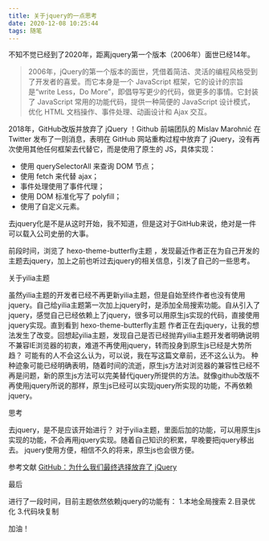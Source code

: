 ```yaml
---
title: 关于jquery的一点思考
date: 2020-12-08 10:25:44
tags: 随笔
---
```

不知不觉已经到了2020年，距离jquery第一个版本（2006年）面世已经14年。
<!--more-->
>2006年，jQuery的第一个版本的面世，凭借着简洁、灵活的编程风格受到了开发者的喜爱。而它本身是一个 JavaScript 框架，它的设计的宗旨是“write Less，Do More”，即倡导写更少的代码，做更多的事情。它封装了 JavaScript 常用的功能代码，提供一种简便的 JavaScript 设计模式，优化 HTML 文档操作、事件处理、动画设计和 Ajax 交互。

2018年，GitHub改版并放弃了 jQuery ！Github 前端团队的 Mislav Marohnić 在 Twitter 发布了一则消息，表明在 GitHub 网站重构过程中放弃了 jQuery，没有再次使用其他任何框架去代替它，而是使用了原生的 JS，具体实现：
* 使用 querySelectorAll 来查询 DOM 节点；
* 使用 fetch 来代替 ajax；
* 事件处理使用了事件代理；
* 使用 DOM 标准化写了 polyfill；
* 使用了自定义元素。

去jquery化是不是从这时开始，我不知道，但是这对于GitHub来说，绝对是一件可以载入公司史册的大事。

前段时间，浏览了 hexo-theme-butterfly主题 ，发现最近作者正在为自己开发的主题去jquery，加上之前也听过去jquery的相关信息，引发了自己的一些思考。

关于yilia主题

虽然yilia主题的开发者已经不再更新yilia主题，但是自始至终作者也没有使用jquery。自己给yilia主题第一次加上jquery时，是添加全局搜索功能。自从引入了jquery，感觉自己已经依赖上了jquery，很多可以用原生js实现的代码，直接使用jquery实现。直到看到 hexo-theme-butterfly主题 作者正在去jquery，让我的想法发生了改变。回想起yilia主题，发现自己是否已经抛弃yilia主题开发者明确说明不兼容IE浏览器的初衷，难道不再使用jquery，转而投身到原生js已经是大势所趋？
可能有的人不会这么认为，可以说，我在写这篇文章前，还不这么认为。
种种迹象可能已经明确表明，随着时间的流逝，原生js方法对浏览器的兼容性已经不再是问题，新的原生js方法可以完美替代jquery所提供的方法。就像github改版不再使用jquery所说的那样，原生js已经可以实现jquery所实现的功能，不再依赖jquery。

思考

去jquery，是不是应该开始进行？
对于yilia主题，里面后加的功能，可以用原生js实现的功能，不会再用jquery实现。随着自己知识的积累，早晚要把jquery移出去。
jquery使用方便，相信不久的将来，原生js也会很方便。

参考文献
[GitHub：为什么我们最终选择放弃了 jQuery](https://blog.csdn.net/csdnnews/article/details/82783675)

最后

进行了一段时间，目前主题依然依赖jquery的功能有：
1.本地全局搜索
2.目录优化
3.代码块复制

加油！